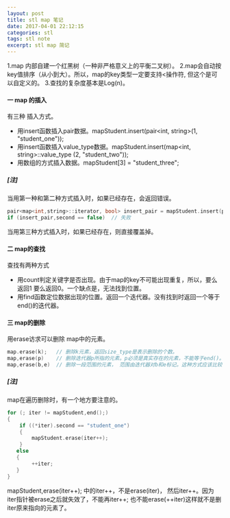 ```yaml
---
layout: post
title: stl map 笔记
date: 2017-04-01 22:12:15
categories: stl
tags: stl note 
excerpt: stl map 简记
---
```



1.map 内部自建一个红黑树（一种非严格意义上的平衡二叉树）。
2.map会自动按key值排序（从小到大）。所以，map的key类型一定要支持<操作符, 但这个是可以自定义的。
3.查找的复杂度基本是Log(n)。


#### 一 map 的插入

有三种 插入方式。
- 用insert函数插入pair数据。mapStudent.insert(pair<int, string>(1, "student_one"));
- 用insert函数插入value_type数据。mapStudent.insert(map<int, string>::value_type (2, "student_two"));
- 用数组的方式插入数据。mapStudent[3] = "student_three";

##### [注]
当用第一种和第二种方式插入时，如果已经存在，会返回错误。
```c
pair<map<int,string>::iterator, bool> insert_pair = mapStudent.insert(pair<int, string>(1, "student_one"));
if (insert_pair,second == false)  // 失败
```

当用第三种方式插入时，如果已经存在，则直接覆盖掉。

#### 二 map的查找

查找有两种方式
- 用count判定关键字是否出现。由于map的key不可能出现重复，所以，要么返回1 要么返回0。一个缺点是，无法找到位置。
- 用find函数定位数据出现的位置。返回一个迭代器。没有找到时返回一个等于end()的迭代器。

#### 三 map的删除

用erase访求可以删除 map中的元素。 

```c
map.erase(k);   // 删除k元素，返回size_type是表示删除的个数。
map,erase(p)    // 删除迭代器p所指的元素。p必须是真实存在的元素，不能等于end()。
map,erase(b,e)  // 删除一段范围的元素， 范围由迭代器对b和e标记。这种方式应该比较少见吧。
```
##### [注]
map在遍历删除时，有一个地方要注意的。
```c
for (; iter != mapStudent,end();)
{
    if ((*iter).second == "student_one")
    { 
        mapStudent.erase(iter++);  
    }
   else
   {
        ++iter;
   }  
}
```
 mapStudent,erase(iter++); 中的iter++，不是erase(iter)， 然后iter++。因为iter指针被erase之后就失效了，不能再iter++; 也不能erase(++iter)这样就不是删iter原来指向的元素了。




